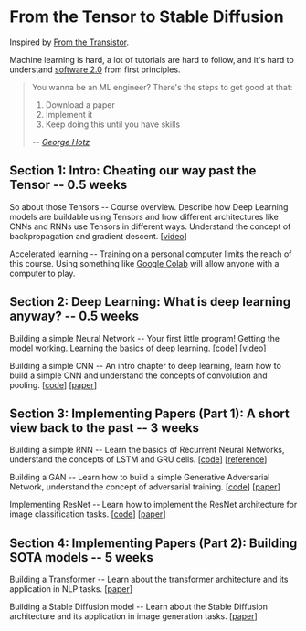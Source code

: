 # From the Tensor to Stable Diffusion

Inspired by [From the Transistor][0].

Machine learning is hard, a lot of tutorials are hard to follow, and
it's hard to understand [software 2.0][1] from first principles.

> You wanna be an ML engineer? There's the steps to get good at that:
>
> 1. Download a paper
> 2. Implement it
> 3. Keep doing this until you have skills
>
> -- *[George Hotz][2]*

## Section 1: Intro: Cheating our way past the Tensor -- 0.5 weeks

So about those Tensors -- Course overview. Describe how Deep Learning models are buildable using Tensors and how different architectures like CNNs and RNNs use Tensors in different ways. Understand the concept of backpropagation and gradient descent.
[[video](https://www.youtube.com/watch?v=aircAruvnKk)]

Accelerated learning -- Training on a personal computer limits the reach of this course. Using something like [Google Colab][3] will allow anyone with a computer to play.

## Section 2: Deep Learning: What is deep learning anyway? -- 0.5 weeks

Building a simple Neural Network -- Your first little program! Getting the model working. Learning the basics of deep learning.
[[code](https://github.com/jla524/fromthetensor/blob/main/examples/mnist_from_scratch.ipynb)]
[[video](https://www.youtube.com/watch?v=Xtws3-Pk69o)]

Building a simple CNN -- An intro chapter to deep learning, learn how to build a simple CNN and understand the concepts of convolution and pooling.
[[code](https://github.com/jla524/fromthetensor/blob/main/examples/mnist_cnn.ipynb)]
[[paper](https://arxiv.org/abs/1511.08458)]

## Section 3: Implementing Papers (Part 1): A short view back to the past -- 3 weeks

Building a simple RNN -- Learn the basics of Recurrent Neural Networks, understand the concepts of LSTM and GRU cells.
[[code](https://github.com/jla524/fromthetensor/blob/main/examples/names_rnn.ipynb)]
[[reference](https://jaketae.github.io/study/pytorch-rnn/)]

Building a GAN -- Learn how to build a simple Generative Adversarial Network, understand the concept of adversarial training.
[[code](https://github.com/jla524/fromthetensor/blob/main/examples/mnist_gan.ipynb)]
[[paper](https://arxiv.org/abs/1406.2661)]

Implementing ResNet -- Learn how to implement the ResNet architecture for image classification tasks.
[[code](https://github.com/jla524/fromthetensor/blob/main/examples/mnist_resnet.ipynb)]
[[paper](https://arxiv.org/abs/1512.03385)]

## Section 4: Implementing Papers (Part 2): Building SOTA models -- 5 weeks

Building a Transformer -- Learn about the transformer architecture and its application in NLP tasks.
[[paper](https://arxiv.org/abs/1706.03762)]

Building a Stable Diffusion model -- Learn about the Stable Diffusion architecture and its application in image generation tasks.
[[paper](https://arxiv.org/pdf/2112.10752.pdf)]

[0]: https://github.com/geohot/fromthetransistor
[1]: https://karpathy.medium.com/software-2-0-a64152b37c35
[2]: https://youtu.be/N2bXEUSAiTI?t=1315
[3]: https://colab.research.google.com
